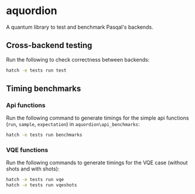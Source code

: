 # aquordion
A quantum library to test and benchmark Pasqal's backends.

## Cross-backend testing

Run the following to check correctness between backends:

```bash
hatch -e tests run test
```

## Timing benchmarks

### Api functions

Run the following command to generate timings for the simple api functions (`run`, `sample`, `expectation`) in `aquordion\api_benchmarks`:

```bash
hatch -e tests run benchmarks
```

### VQE functions

Run the following commands to generate timings for the VQE case (without shots and with shots):

```bash
hatch -e tests run vqe
hatch -e tests run vqeshots
```
